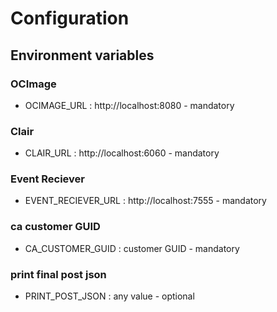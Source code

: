 # Configuration

## Environment variables

### OCImage
* OCIMAGE_URL : http://localhost:8080 - mandatory

### Clair
* CLAIR_URL : http://localhost:6060 - mandatory

### Event Reciever
* EVENT_RECIEVER_URL : http://localhost:7555 - mandatory

### ca customer GUID
* CA_CUSTOMER_GUID : customer GUID - mandatory

### print final post json 
* PRINT_POST_JSON : any value - optional
